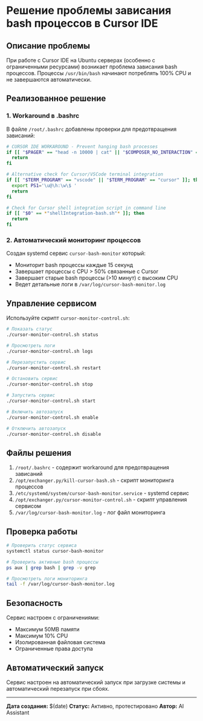 # Решение проблемы зависания bash процессов в Cursor IDE

## Описание проблемы

При работе с Cursor IDE на Ubuntu серверах (особенно с ограниченными ресурсами) возникает проблема зависания bash процессов. Процессы `/usr/bin/bash` начинают потреблять 100% CPU и не завершаются автоматически.

## Реализованное решение

### 1. Workaround в .bashrc

В файле `/root/.bashrc` добавлены проверки для предотвращения зависаний:

```bash
# CURSOR IDE WORKAROUND - Prevent hanging bash processes
if [[ "$PAGER" == "head -n 10000 | cat" || "$COMPOSER_NO_INTERACTION" == "1" ]]; then
  return
fi

# Alternative check for Cursor/VSCode terminal integration
if [[ "$TERM_PROGRAM" == "vscode" || "$TERM_PROGRAM" == "cursor" ]]; then
  export PS1='\u@\h:\w\$ '
  return
fi

# Check for Cursor shell integration script in command line
if [[ "$0" == *"shellIntegration-bash.sh"* ]]; then
  return
fi
```

### 2. Автоматический мониторинг процессов

Создан systemd сервис `cursor-bash-monitor` который:
- Мониторит bash процессы каждые 15 секунд
- Завершает процессы с CPU > 50% связанные с Cursor
- Завершает старые bash процессы (>10 минут) с высоким CPU
- Ведет детальные логи в `/var/log/cursor-bash-monitor.log`

## Управление сервисом

Используйте скрипт `cursor-monitor-control.sh`:

```bash
# Показать статус
./cursor-monitor-control.sh status

# Просмотреть логи
./cursor-monitor-control.sh logs

# Перезапустить сервис
./cursor-monitor-control.sh restart

# Остановить сервис
./cursor-monitor-control.sh stop

# Запустить сервис
./cursor-monitor-control.sh start

# Включить автозапуск
./cursor-monitor-control.sh enable

# Отключить автозапуск
./cursor-monitor-control.sh disable
```

## Файлы решения

1. `/root/.bashrc` - содержит workaround для предотвращения зависаний
2. `/opt/exchanger.py/kill-cursor-bash.sh` - скрипт мониторинга процессов
3. `/etc/systemd/system/cursor-bash-monitor.service` - systemd сервис
4. `/opt/exchanger.py/cursor-monitor-control.sh` - скрипт управления сервисом
5. `/var/log/cursor-bash-monitor.log` - лог файл мониторинга

## Проверка работы

```bash
# Проверить статус сервиса
systemctl status cursor-bash-monitor

# Проверить активные bash процессы
ps aux | grep bash | grep -v grep

# Просмотреть логи мониторинга
tail -f /var/log/cursor-bash-monitor.log
```

## Безопасность

Сервис настроен с ограничениями:
- Максимум 50MB памяти
- Максимум 10% CPU
- Изолированная файловая система
- Ограниченные права доступа

## Автоматический запуск

Сервис настроен на автоматический запуск при загрузке системы и автоматический перезапуск при сбоях.

---

**Дата создания:** $(date)
**Статус:** Активно, протестировано
**Автор:** AI Assistant
